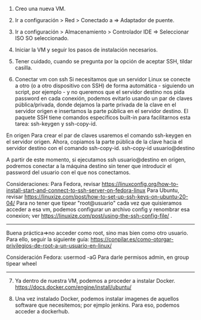 1. Creo una nueva VM.
2. Ir a configuración > Red > Conectado a => Adaptador de puente.
3. Ir a configuración > Almacenamiento > Controlador IDE => Seleccionar ISO SO seleccionado.
4. Iniciar la VM y seguir los pasos de instalación necesarios.
5. Tener cuidado, cuando se pregunta por la opción de aceptar SSH, tildar casilla.

6. Conectar vm con ssh
   Si necesitamos que un servidor Linux se conecte a otro (o a otro dispositivo con SSH) de forma automática - siguiendo un script, por ejemplo - y no queremos que el servidor destino nos pida password en cada conexión, podemos evitarlo usando un par de claves pública/privada, donde dejamos la parte privada de la clave en el servidor origen e insertamos la parte pública en el servidor destino.
   El paquete SSH tiene comandos específicos built-in para facilitarnos esta tarea: ssh-keygen y ssh-copy-id.

En origen
Para crear el par de claves usaremos el comando ssh-keygen en el servidor origen.
Ahora, copiamos la parte pública de la clave hacia el servidor destino con el comando ssh-copy-id.
ssh-copy-id usuario@destino

A partir de este momento, si ejecutamos ssh usuario@destino en origen, podremos conectar a la máquina destino sin tener que introducir el password del usuario con el que nos conectamos.

Consideraciones:
Para Fedora, revisar https://linuxconfig.org/how-to-install-start-and-connect-to-ssh-server-on-fedora-linux
Para Ubuntu, revisar https://linuxize.com/post/how-to-set-up-ssh-keys-on-ubuntu-20-04/
Para no tener que tipear "root@usuario" cada vez que quisieramos acceder a esa vm, podemos configurar un archivo config y renombrar esa conexion; ver https://linuxize.com/post/using-the-ssh-config-file/ .

---

Buena práctica=>no acceder como root, sino mas bien como otro usuario.
Para ello, seguir la siguiente guía:
https://conpilar.es/como-otorgar-privilegios-de-root-a-un-usuario-en-linux/

Consideración Fedora:
usermod -aG <group> <user-name> Para darle permisos admin, en group tipear wheel

---

7. Ya dentro de nuestra VM, podemos a proceder a instalar Docker.
   https://docs.docker.com/engine/install/ubuntu/

8. Una vez instalado Docker, podemos instalar imagenes de aquellos software que necesitemos; por ejmplo jenkins.
   Para eso, podemos acceder a dockerhub.
